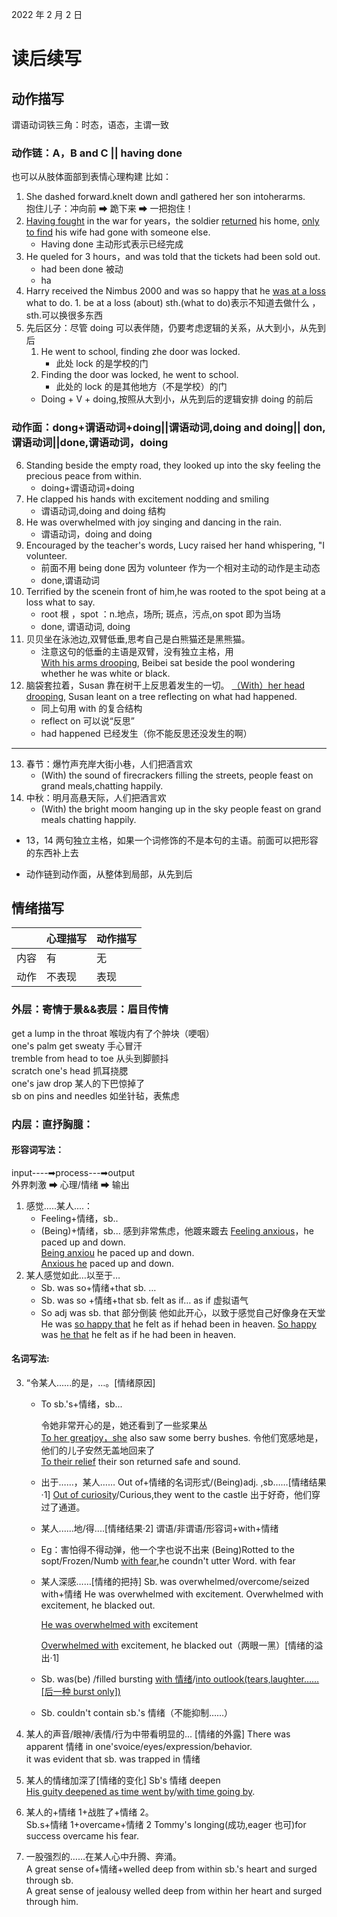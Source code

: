2022 年 2 月 2 日

# 读后续写

## 动作描写

谓语动词铁三角：时态，语态，主谓一致

### 动作链：A，B and C || having done

也可以从肢体面部到表情心理构建
比如：

1.  She dashed forward.knelt down andl
    gathered her son intoherarms.  
    抱住儿子：冲向前 ➡ 跪下来 ➡ 一把抱住！
2.  <u>Having fought</u> in the war for years，the soldier <u>returned</u> his home, <u>only to find</u> his wife had gone with someone else.
    - Having done 主动形式表示已经完成
3.  He queled for 3 hours，and was told that the tickets had been sold out.
    - had been done 被动
    - ha
4.  Harry received the Nimbus 2000 and was so happy that he <u>was at a loss</u> what to do. 1. be at a loss (about) sth.(what to do)表示不知道去做什么 ，sth.可以换很多东西
5.  先后区分：尽管 doing 可以表伴随，仍要考虑逻辑的关系，从大到小，从先到后
    1.  He went to school, finding zhe door was locked.
        - 此处 lock 的是学校的门
    2.  Finding the door was locked, he went to school.
        - 此处的 lock 的是其他地方（不是学校）的门
    - Doing + V + doing,按照从大到小，从先到后的逻辑安排 doing 的前后

### 动作面：dong+谓语动词+doing||谓语动词,doing and doing|| don,谓语动词||done,谓语动词，doing

6.  Standing beside the empty road, they looked up into the sky feeling the precious peace from within.
    - doing+谓语动词+doing
7.  He clapped his hands with excitement nodding and smiling
    - 谓语动词,doing and doing 结构
8.  He was overwhelmed with joy singing and dancing in the rain.
    - 谓语动词，doing and doing
9.  Encouraged by the teacher's words, Lucy raised her hand whispering, "I volunteer.
    - 前面不用 being done 因为 volunteer 作为一个相对主动的动作是主动态
    - done,谓语动词
10. Terrified by the scenein front of him,he was rooted to the spot being at a loss what to say.
    - root 根 ，spot ：n.地点，场所; 斑点，污点,on spot 即为当场
    - done, 谓语动词, doing
11. 贝贝坐在泳池边,双臂低垂,思考自己是白熊猫还是黑熊猫。
    - 注意这句的低垂的主语是双臂，没有独立主格，用  
      <u>With his arms drooping</u>, Beibei sat beside the pool wondering whether he was white or black.
12. 脑袋套拉着，Susan 靠在树干上反思着发生的一切。
    <u>（With）her head drooping,</u> Susan leant on a tree reflecting on what had happened.
    - 同上句用 with 的复合结构
    - reflect on 可以说“反思”
    - had happened 已经发生（你不能反思还没发生的啊）

---

13. 春节：爆竹声充岸大街小巷，人们把酒言欢
    - (With) the sound of firecrackers filling the streets, people feast on grand meals,chatting happily.
14. 中秋：明月高悬天际，人们把酒言欢
    - (With) the bright moom hanging up in the sky people feast on grand meals chatting happily.

- 13，14 两句独立主格，如果一个词修饰的不是本句的主语。前面可以把形容的东西补上去

- 动作链到动作面，从整体到局部，从先到后

## 情绪描写

|      | 心理描写 | 动作描写 |
| ---- | -------- | -------- |
| 内容 | 有       | 无       |
| 动作 | 不表现   | 表现     |

### 外层：寄情于景&&表层：眉目传情

get a lump in the throat 喉咙内有了个肿块（哽咽）  
one's palm get sweaty 手心冒汗  
tremble from head to toe 从头到脚颤抖  
scratch one's head 抓耳挠腮  
one's jaw drop 某人的下巴惊掉了  
sb on pins and needles 如坐针毡，表焦虑

###

### 内层：直抒胸臆：

#### 形容词写法：

input----➡process---➡output  
外界刺激 ➡ 心理/情绪 ➡ 输出

1. 感觉.....某人....：
   - Feeling+情绪，sb..
   - (Being)+情绪，sb...
     感到非常焦虑，他踱来踱去
     <u>Feeling anxious</u>，he paced up and down.  
     <u>Being anxiou</u> he paced up and down.  
     <u>Anxious he</u> paced up and down.<br>
2. 某人感觉如此…以至于…
   - Sb. was so+情绪+that sb. …
   - Sb. was so +情绪+that sb. felt as if…
     as if 虚拟语气
   - So adj was sb. that 部分倒装
     他如此开心，以致于感觉自己好像身在天堂
     He was <u>so happy that</u> he felt as if hehad been in heaven.
     <u>So happy</u> was <u>he that</u> he felt as if he had been in heaven. <br>

#### 名词写法:

3.  “令某人......的是，…。[情绪原因]

    - To sb.'s+情绪，sb...

      令她非常开心的是，她还看到了一些浆果丛  
      <u>To her greatjoy，she</u> also saw some berry bushes.
      令他们宽感地是，他们的儿子安然无盖地回来了  
      <u>To their relief</u> their son returned safe and sound.

    - 出于……，某人……
      Out of+情绪的名词形式/(Being)adj. ,sb……[情绪结果·1]
      <u>Out of curiosity</u>/Curious,they went to the castle
      出于好奇，他们穿过了通道。
    - 某人......地/得....[情绪结果·2]
      谓语/非谓语/形容词+with+情绪
    - Eg：害怕得不得动弹，他一个字也说不出来
      (Being)Rotted to the sopt/Frozen/Numb <u>with fear</u>,he coundn't utter Word.
      with fear
    - 某人深感……[情绪的把持]
      Sb. was overwhelmed/overcome/seized with+情绪
      He was overwhelmed with excitement.
      Overwhelmed with excitement, he blacked out.

      <u>He was overwhelmed with</u> excitement

      <u>Overwhelmed with</u> excitement, he blacked out（两眼一黑）[情绪的溢出·1]

    - Sb. was(be) /filled bursting <u>with 情绪</u>/<u>into outlook(tears,laughter……[后一种 burst only])</u>
    - Sb. couldn't contain sb.'s 情绪（不能抑制……）

4.  某人的声音/眼神/表情/行为中带看明显的... [情绪的外露]
    There was apparent 情绪 in one'svoice/eyes/expression/behavior.  
    it was evident that sb. was trapped in 情绪

5.  某人的情绪加深了[情绪的变化]
    Sb's 情绪 deepen  
    <u>His guity deepened as time went by</u>/<u>with time going by</u>.

6.  某人的+情绪 1+战胜了+情绪 2。  
    Sb.s+情绪 1+overcame+情绪 2
    Tommy's longing(成功,eager 也可)for success overcame his fear.

7.  一股强烈的……在某人心中升腾、奔涌。  
    A great sense of+情绪+welled deep from within sb.'s heart and surged through sb.  
    A great sense of jealousy welled deep
    from within her heart and surged through him.
